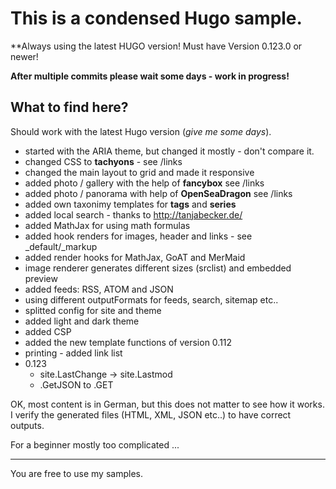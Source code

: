 # This is a condensed Hugo sample.

**Always using the latest HUGO version! Must have Version 0.123.0 or newer!

**After multiple commits please wait some days - work in progress!**

## What to find here? 
Should work with the latest Hugo version (*give me some days*).

- started with the ARIA theme, but changed it mostly - don't compare it.
- changed CSS to **tachyons** - see /links
- changed the main layout to grid and made it responsive 
- added photo / gallery with the help of **fancybox** see /links
- added photo / panorama with help of **OpenSeaDragon** see /links
- added own taxonimy templates for **tags** and **series**
- added local search - thanks to http://tanjabecker.de/
- added MathJax for using math formulas
- added hook renders for images, header and links - see _default/_markup
- added render hooks for MathJax, GoAT and MerMaid 
- image renderer generates different sizes (srclist) and embedded preview
- added feeds: RSS, ATOM and JSON
- using different outputFormats for feeds, search, sitemap etc..
- splitted config for site and theme
- added light and dark theme 
- added CSP 
- added the new template functions of version 0.112
- printing - added link list
- 0.123   
  - site.LastChange -> site.Lastmod
  - .GetJSON to .GET

OK, most content is in German, but this does not matter to see how it works.
I verify the generated files (HTML, XML, JSON etc..) to have correct outputs.

For a beginner mostly too complicated ... 

---

You are free to use my samples. 
